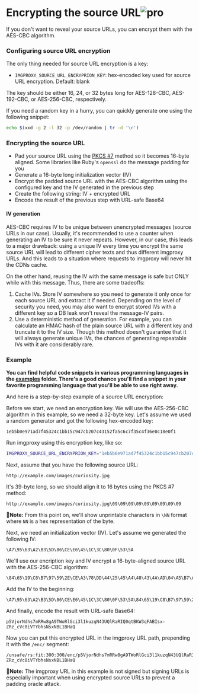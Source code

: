 # Encrypting the source URL![pro](/assets/pro.svg)

If you don't want to reveal your source URLs, you can encrypt them with the AES-CBC algorithm.

### Configuring source URL encryption

The only thing needed for source URL encryption is a key:

* `IMGPROXY_SOURCE_URL_ENCRYPRION_KEY`: hex-encoded key used for source URL encryption. Default: blank

The key should be either 16, 24, or 32 bytes long for AES-128-CBC, AES-192-CBC, or AES-256-CBC, respectively.

If you need a random key in a hurry, you can quickly generate one using the following snippet:

```bash
echo $(xxd -g 2 -l 32 -p /dev/random | tr -d '\n')
```

### Encrypting the source URL

* Pad your source URL using the [PKCS #7](https://en.wikipedia.org/wiki/Padding_(cryptography)#PKCS#5_and_PKCS#7) method so it becomes 16-byte aligned. Some libraries like Ruby's `openssl` do the message padding for you
* Generate a 16-byte long initialization vector (IV)
* Encrypt the padded source URL with the AES-CBC algorithm using the configured key and the IV generated in the previous step
* Create the following string: IV + encrypted URL
* Encode the result of the previous step with URL-safe Base64

#### IV generation

AES-CBC requires IV to be unique between unencrypted messages (source URLs in our case). Usually, it's recommended to use a counter when generating an IV to be sure it never repeats. However, in our case, this leads to a major drawback: using a unique IV every time you encrypt the same source URL will lead to different cipher texts and thus different imgproxy URLs. And this leads to a situation where requests to imgproxy will never hit the CDNs cache.

On the other hand, reusing the IV with the same message is safe but ONLY while with this message. Thus, there are some tradeoffs:

1. Cache IVs. Store IV somewhere so you need to generate it only once for each source URL and extract it if needed. Depending on the level of security you need, you may also want to encrypt stored IVs with a different key so a DB leak won't reveal the message-IV pairs.
2. Use a deterministic method of generation. For example, you can calculate an HMAC hash of the plain source URL with a different key and truncate it to the IV size. Though this method doesn't guarantee that it will always generate unique IVs, the chances of generating repeatable IVs with it are considerably rare.

### Example

**You can find helpful code snippets in various programming languages in the [examples](https://github.com/imgproxy/imgproxy/tree/master/examples) folder. There's a good chance you'll find a snippet in your favorite programming language that you'll be able to use right away.**

And here is a step-by-step example of a source URL encryption:

Before we start, we need an encryption key. We will use the AES-256-CBC algorithm in this example, so we need a 32-byte key. Let's assume we used a random generator and got the following hex-encoded key:

```
1eb5b0e971ad7f45324c1bb15c947cb207c43152fa5c6c7f35c4f36e0c18e0f1
```

Run imgproxy using this encryption key, like so:

```bash
IMGPROXY_SOURCE_URL_ENCRYPRION_KEY="1eb5b0e971ad7f45324c1bb15c947cb207c43152fa5c6c7f35c4f36e0c18e0f1" imgproxy
```

Next, assume that you have the following source URL:

```
http://example.com/images/curiosity.jpg
```

It's 39-byte long, so we should align it to 16 bytes using the PKCS #7 method:

```
http://example.com/images/curiosity.jpg\09\09\09\09\09\09\09\09\09
```

**📝Note:** From this point on, we'll show unprintable characters in `\NN` format where `NN` is a hex representation of the byte.

Next, we need an initialization vector (IV). Let's assume we generated the following IV:

```
\A7\95\63\A2\B3\5D\86\CE\E6\45\1C\3C\80\0F\53\5A
```

We'll use our encription key and IV encrypt a 16-byte-aligned source URL with the AES-256-CBC algorithm:

```
\84\65\19\C8\B7\97\59\2E\CE\A3\78\DD\44\25\45\A4\48\43\4A\AD\04\A5\B7\A8\50\01\22\CC\7E\65\1C\FF\71\57\3C\89\54\D8\6E\1B\0D\B3\13\41\2F\50\47\69
```

Add the IV to the beginning:

```
\A7\95\63\A2\B3\5D\86\CE\E6\45\1C\3C\80\0F\53\5A\84\65\19\C8\B7\97\59\2E\CE\A3\78\DD\44\25\45\A4\48\43\4A\AD\04\A5\B7\A8\50\01\22\CC\7E\65\1C\FF\71\57\3C\89\54\D8\6E\1B\0D\B3\13\41\2F\50\47\69
```

And finally, encode the result with URL-safe Base64:

```
p5VjorNdhs7mRRw8gA9TWoRlGci3l1kuzqN43UQlRaRIQ0qtBKW3qFABIsx-ZRz_cVc8iVTYbhsNsxNBL1BHaQ
```

Now you can put this encrypted URL in the imgproxy URL path, prepending it with the `/enc/` segment:

```
/unsafe/rs:fit:300:300/enc/p5VjorNdhs7mRRw8gA9TWoRlGci3l1kuzqN43UQlRaRIQ0qtBKW3qFABIsx-ZRz_cVc8iVTYbhsNsxNBL1BHaQ
```

**📝Note:** The imgproxy URL in this example is not signed but signing URLs is especially important when using encrypted source URLs to prevent a padding oracle attack.
